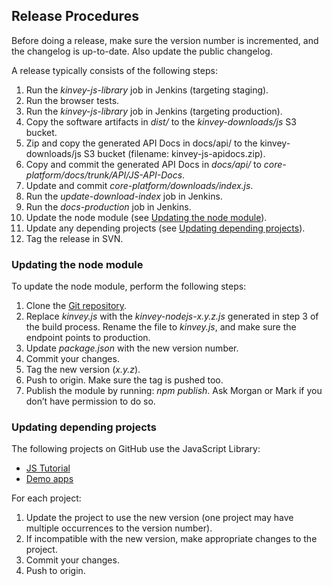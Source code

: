 ## Release Procedures

Before doing a release, make sure the version number is incremented, and the changelog is up-to-date. Also update the public changelog.

A release typically consists of the following steps:

1. Run the *kinvey-js-library* job in Jenkins (targeting staging).
1. Run the browser tests.
1. Run the *kinvey-js-library* job in Jenkins (targeting production).
1. Copy the software artifacts in *dist/* to the *kinvey-downloads/js* S3 bucket.
1. Zip and copy the generated API Docs in docs/api/ to the kinvey-downloads/js S3 bucket (filename: kinvey-js-apidocs.zip).
1. Copy and commit the generated API Docs in *docs/api/* to *core-platform/docs/trunk/API/JS-API-Docs*.
1. Update and commit *core-platform/downloads/index.js*.
1. Run the *update-download-index* job in Jenkins.
1. Run the *docs-production* job in Jenkins.
1. Update the node module (see [Updating the node module](#updating-the-node-module)).
1. Update any depending projects (see [Updating depending projects](#updating-depending-projects)).
1. Tag the release in SVN.

### Updating the node module[](#updating-the-node-module)

To update the node module, perform the following steps:

1. Clone the [Git repository](https://github.com/Kinvey/kinvey-nodejs).
1. Replace *kinvey.js* with the *kinvey-nodejs-x.y.z.js* generated in step 3 of the build process. Rename the file to *kinvey.js*, and make sure the endpoint points to production.
1. Update *package.json* with the new version number.
1. Commit your changes.
1. Tag the new version (*x.y.z*).
1. Push to origin. Make sure the tag is pushed too.
1. Publish the module by running: *npm publish*. Ask Morgan or Mark if you don’t have permission to do so.

### Updating depending projects[](#updating-depending-projects)

The following projects on GitHub use the JavaScript Library:

*  [JS Tutorial](https://github.com/Kinvey/kinvey-js-tutorial)
*  [Demo apps](https://github.com/Kinvey/js-library-demo-apps)

For each project:

1. Update the project to use the new version (one project may have multiple occurrences to the version number).
1. If incompatible with the new version, make appropriate changes to the project.
1. Commit your changes.
1. Push to origin.
